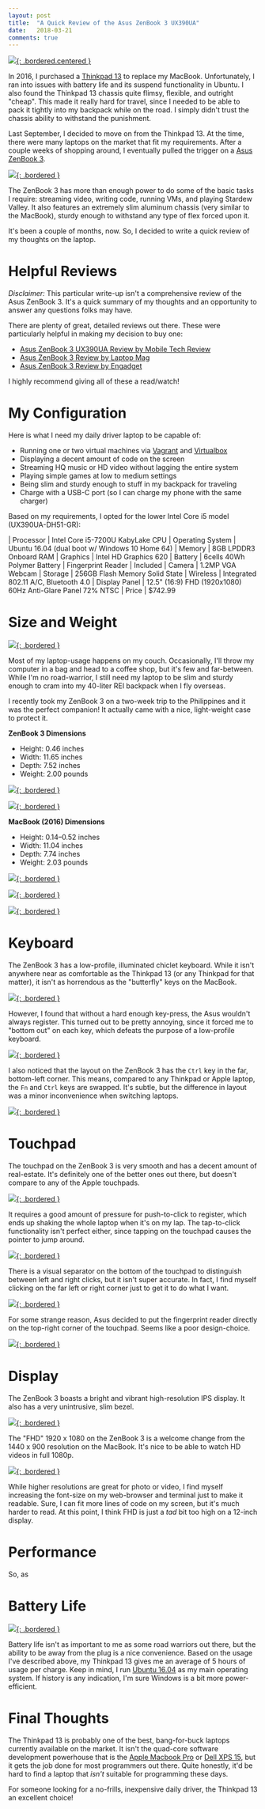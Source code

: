 ```yaml
---
layout: post
title:  "A Quick Review of the Asus ZenBook 3 UX390UA"
date:   2018-03-21
comments: true
---
```


[![](/assets/images/posts/){: .bordered.centered }](/assets/images/posts/)

In 2016, I purchased a [Thinkpad 13]() to replace my MacBook. Unfortunately, I ran into issues with battery life and its suspend functionality in Ubuntu. I also found the Thinkpad 13 chassis quite flimsy, flexible, and outright "cheap". This made it really hard for travel, since I needed to be able to pack it tightly into my backpack while on the road. I simply didn't trust the chassis ability to withstand the punishment.

Last September, I decided to move on from the Thinkpad 13. At the time, there were many laptops on the market that fit my requirements. After a couple weeks of shopping around, I eventually pulled the trigger on a [Asus ZenBook 3]().

[![](/assets/images/posts/){: .bordered }](/assets/images/posts/)

The ZenBook 3 has more than enough power to do some of the basic tasks I require: streaming video, writing code, running VMs, and playing Stardew Valley. It also features an extremely slim aluminum chassis (very similar to the MacBook), sturdy enough to withstand any type of flex forced upon it.

It's been a couple of months, now. So, I decided to write a quick review of my thoughts on the laptop.

# Helpful Reviews

*Disclaimer:* This particular write-up isn't a comprehensive review of the Asus ZenBook 3. It's a quick summary of my thoughts and an opportunity to answer any questions folks may have.

There are plenty of great, detailed reviews out there. These were particularly helpful in making my decision to buy one:

* [Asus ZenBook 3 UX390UA Review by Mobile Tech Review](https://www.youtube.com/watch?v=qFnrrQCmg8k)
* [Asus ZenBook 3 Review by Laptop Mag](https://www.laptopmag.com/reviews/laptops/asus-zenbook-3)
* [Asus ZenBook 3 Review by Engadget](https://www.engadget.com/2016/10/05/asus-zenbook-3-review/)

I highly recommend giving all of these a read/watch!

# My Configuration

Here is what I need my daily driver laptop to be capable of: 

* Running one or two virtual machines via [Vagrant](https://www.vagrantup.com/) and [Virtualbox](https://www.virtualbox.org/wiki/Downloads)
* Displaying a decent amount of code on the screen
* Streaming HQ music or HD video without lagging the entire system
* Playing simple games at low to medium settings
* Being slim and sturdy enough to stuff in my backpack for traveling
* Charge with a USB-C port (so I can charge my phone with the same charger)

Based on my requirements, I opted for the lower Intel Core i5  model (UX390UA-DH51-GR):

| Processor          | Intel Core i5-7200U KabyLake CPU
| Operating System   | Ubuntu 16.04 (dual boot w/ Windows 10 Home 64)
| Memory             | 8GB LPDDR3 Onboard RAM 
| Graphics           | Intel HD Graphics 620
| Battery            | 6cells 40Wh Polymer Battery
| Fingerprint Reader | Included
| Camera             | 1.2MP VGA Webcam
| Storage            | 256GB Flash Memory Solid State
| Wireless           | Integrated 802.11 A/C, Bluetooth 4.0
| Display Panel      | 12.5" (16:9) FHD (1920x1080) 60Hz Anti-Glare Panel 72% NTSC
| Price              | $742.99

# Size and Weight

[![](/assets/images/posts/asus-top.png){: .bordered }](/assets/images/posts/asus-top.png)

Most of my laptop-usage happens on my couch. Occasionally, I'll throw my computer in a bag and head to a coffee shop, but it's few and far-between. While I'm no road-warrior, I still need my laptop to be slim and sturdy enough to cram into my 40-liter REI backpack when I fly overseas.

I recently took my ZenBook 3 on a two-week trip to the Philippines and it was the perfect companion! It actually came with a nice, light-weight case to protect it.

**ZenBook 3 Dimensions**

* Height: 0.46 inches
* Width: 11.65 inches
* Depth: 7.52 inches
* Weight: 2.00 pounds

[![](/assets/images/posts/asus-bottom.png){: .bordered }](/assets/images/posts/asus-bottom.png)

[![](/assets/images/posts/asus-open.png){: .bordered }](/assets/images/posts/asus-open.png)

**MacBook (2016) Dimensions**

* Height: 0.14–0.52 inches
* Width: 11.04 inches
* Depth: 7.74 inches
* Weight: 2.03 pounds

[![](/assets/images/posts/asus-vs-macbook-top.png){: .bordered }](/assets/images/posts/asus-vs-macbook-top.png)

[![](/assets/images/posts/asus-vs-macbook-side.png){: .bordered }](/assets/images/posts/asus-vs-macbook-side.png)

[![](/assets/images/posts/asus-vs-macbook-open.png){: .bordered }](/assets/images/posts/asus-vs-macbook-open.png)

# Keyboard

The ZenBook 3 has a low-profile, illuminated chiclet keyboard. While it isn't anywhere near as comfortable as the Thinkpad 13 (or any Thinkpad for that matter), it isn't as horrendous as the "butterfly" keys on the MacBook.

[![](/assets/images/posts/asus-keyboard-vs-macbook.png){: .bordered }](/assets/images/posts/asus-keyboard-vs-macbook.png)

However, I found that without a hard enough key-press, the Asus wouldn't always register. This turned out to be pretty annoying, since it forced me to "bottom out" on each key, which defeats the purpose of a low-profile keyboard.

[![](/assets/images/posts/asus-keyboard.png){: .bordered }](/assets/images/posts/asus-keyboard.png)

I also noticed that the layout on the ZenBook 3 has the `Ctrl` key in the far, bottom-left corner. This means, compared to any Thinkpad or Apple laptop, the `Fn` and `Ctrl` keys are swapped. It's subtle, but the difference in layout was a minor inconvenience when switching laptops.

[![](/assets/images/posts/asus-keyboard-layout.png){: .bordered }](/assets/images/posts/asus-keyboard-layout.png)

# Touchpad

The touchpad on the ZenBook 3 is very smooth and has a decent amount of real-estate. It's definitely one of the better ones out there, but doesn't compare to any of the Apple touchpads.

[![](/assets/images/posts/asus-touchpad.png){: .bordered }](/assets/images/posts/asus-touchpad.png)

It requires a good amount of pressure for push-to-click to register, which ends up shaking the whole laptop when it's on my lap. The tap-to-click functionality isn't perfect either, since tapping on the touchpad causes the pointer to jump around.

[![](/assets/images/posts/asus-touchpad-finger.png){: .bordered }](/assets/images/posts/asus-touchpad-finger.png)

There is a visual separator on the bottom of the touchpad to distinguish between left and right clicks, but it isn't super accurate. In fact, I find myself clicking on the far left or right corner just to get it to do what I want.

[![](/assets/images/posts/asus-touchpad-separator.png){: .bordered }](/assets/images/posts/asus-touchpad-separator.png)

For some strange reason, Asus decided to put the fingerprint reader directly on the top-right corner of the touchpad. Seems like a poor design-choice.

[![](/assets/images/posts/asus-fingerprint-reader.png){: .bordered }](/assets/images/posts/asus-fingerprint-reader.png)

# Display

The ZenBook 3 boasts a bright and vibrant high-resolution IPS display. It also has a very unintrusive, slim bezel.

[![](/assets/images/posts/asus-display-colors.png){: .bordered }](/assets/images/posts/asus-display-colors.png)

The "FHD" 1920 x 1080 on the ZenBook 3 is a welcome change from the 1440 x 900 resolution on the MacBook. It's nice to be able to watch HD videos in full 1080p.

[![](/assets/images/posts/asus-display-lines.png){: .bordered }](/assets/images/posts/asus-display-lines.png)

While higher resolutions are great for photo or video, I find myself increasing the font-size on my web-browser and terminal just to make it readable. Sure, I can fit more lines of code on my screen, but it's much harder to read. At this point, I think FHD is just a _tad_ bit too high on a 12-inch display.

# Performance

So, as 

# Battery Life

[![](/assets/images/posts/asus-charging.png){: .bordered }](/assets/images/posts/asus-charging.png)

Battery life isn't as important to me as some road warriors out there, but the ability to be away from the plug is a nice convenience. Based on the usage I've described above, my Thinkpad 13 gives me an average of 5 hours of usage per charge. Keep in mind, I run [Ubuntu 16.04](https://www.ubuntu.com/) as my main operating system. If history is any indication, I'm sure Windows is a bit more power-efficient.


# Final Thoughts

The Thinkpad 13 is probably one of the best, bang-for-buck laptops currently available on the market. It isn't the quad-core software development powerhouse that is the [Apple Macbook Pro](http://www.apple.com/shop/buy-mac/macbook-pro) or [Dell XPS 15](http://www.dell.com/en-us/shop/productdetails/xps-15-9550-laptop), but it gets the job done for most programmers out there. Quite honestly, it'd be hard to find a laptop that *isn't* suitable for programming these days.

For someone looking for a no-frills, inexpensive daily driver, the Thinkpad 13 an excellent choice!

